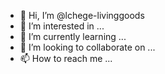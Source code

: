 - 👋 Hi, I’m @lchege-livinggoods
- 👀 I’m interested in ...
- 🌱 I’m currently learning ...
- 💞️ I’m looking to collaborate on ...
- 📫 How to reach me ...

<!---
lchege-livinggoods/lchege-livinggoods is a ✨ special ✨ repository because its `README.md` (this file) appears on your GitHub profile.
You can click the Preview link to take a look at your changes.
--->
